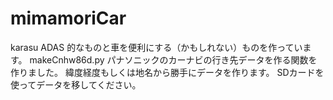 # mimamoriCar
karasu
ADAS 的なものと車を便利にする（かもしれない）ものを作っています。
makeCnhw86d.py
パナソニックのカーナビの行き先データを作る関数を作りました。
緯度経度もしくは地名から勝手にデータを作ります。
SDカードを使ってデータを移してください。